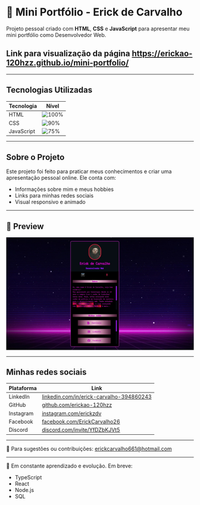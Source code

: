 # 🚀 Mini Portfólio - Erick de Carvalho

Projeto pessoal criado com **HTML**, **CSS** e **JavaScript** para apresentar meu mini portfólio como Desenvolvedor Web.

## Link para visualização da página https://erickao-120hzz.github.io/mini-portfolio/

---

## Tecnologias Utilizadas

| Tecnologia | Nível                                                     |
| ---------- | --------------------------------------------------------- |
| HTML       | ![100%](https://img.shields.io/badge/-100%25-brightgreen) |
| CSS        | ![90%](https://img.shields.io/badge/-90%25-green)         |
| JavaScript | ![75%](https://img.shields.io/badge/-75%25-yellow)        |

---

## Sobre o Projeto

Este projeto foi feito para praticar meus conhecimentos e criar uma apresentação pessoal online. Ele conta com:

- Informações sobre mim e meus hobbies
- Links para minhas redes sociais
- Visual responsivo e animado

---

## 📸 Preview

![Preview do Projeto](./src/imagens/imagem-projeto.jpg)

---

## Minhas redes sociais

| Plataforma | Link                                                                                              |
| ---------- | ------------------------------------------------------------------------------------------------- |
| LinkedIn   | [linkedin.com/in/erick-carvalho-394860243](https://www.linkedin.com/in/erick-carvalho-394860243/) |
| GitHub     | [github.com/erickao-120hzz](https://github.com/erickao-120hzz)                                    |
| Instagram  | [instagram.com/erickzdv](https://www.instagram.com/erickzdv)                                      |
| Facebook   | [facebook.com/ErickCarvalho26](https://www.facebook.com/ErickCarvalho26)                          |
| Discord    | [discord.com/invite/YfDZbKJVt5](https://discord.com/invite/YfDZbKJVt5)                            |

---

📧 Para sugestões ou contribuições: erickcarvalho661@hotmail.com

---

🧠 Em constante aprendizado e evolução. Em breve:

- TypeScript
- React
- Node.js
- SQL
